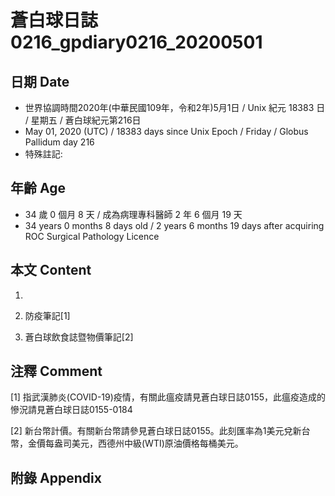 [_metadata_:encoding]: - "utf-8"
[_metadata_:language]: - "zh-Hant-TW"
[_metadata_:fileformat]: - "markdown"
[_metadata_:MIME_type]: - "text/plain"
[_metadata_:markdown_version]: - "commonmark version 0.29"
[_metadata_:markdown_spec]: - "https://spec.commonmark.org/0.29/"

# 蒼白球日誌0216_gpdiary0216_20200501 #

## 日期 Date ##

* 世界協調時間2020年(中華民國109年，令和2年)5月1日 / Unix 紀元 18383 日 / 星期五 / 蒼白球紀元第216日
* May 01, 2020 (UTC) / 18383 days since Unix Epoch / Friday / Globus Pallidum day 216
* 特殊註記:

## 年齡 Age ##

* 34 歲 0 個月 8 天 / 成為病理專科醫師 2 年 6 個月 19 天
* 34 years 0 months 8 days old / 2 years 6 months 19 days after acquiring ROC Surgical Pathology Licence

## 本文 Content ##

1. 

    
2. 防疫筆記[1]

    
3. 蒼白球飲食誌暨物價筆記[2]

    

## 注釋 Comment ##

[1] 指武漢肺炎(COVID-19)疫情，有關此瘟疫請見蒼白球日誌0155，此瘟疫造成的慘況請見蒼白球日誌0155-0184


[2] 新台幣計價。有關新台幣請參見蒼白球日誌0155。此刻匯率為1美元兌新台幣，金價每盎司美元，西德州中級(WTI)原油價格每桶美元。



## 附錄 Appendix ##

